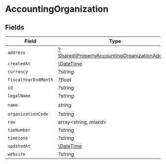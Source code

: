 # AccountingOrganization


## Fields

| Field                                                                                                         | Type                                                                                                          | Required                                                                                                      | Description                                                                                                   |
| ------------------------------------------------------------------------------------------------------------- | ------------------------------------------------------------------------------------------------------------- | ------------------------------------------------------------------------------------------------------------- | ------------------------------------------------------------------------------------------------------------- |
| `address`                                                                                                     | [?Shared\PropertyAccountingOrganizationAddress](../../Models/Shared/PropertyAccountingOrganizationAddress.md) | :heavy_minus_sign:                                                                                            | N/A                                                                                                           |
| `createdAt`                                                                                                   | [\DateTime](https://www.php.net/manual/en/class.datetime.php)                                                 | :heavy_minus_sign:                                                                                            | N/A                                                                                                           |
| `currency`                                                                                                    | *?string*                                                                                                     | :heavy_minus_sign:                                                                                            | N/A                                                                                                           |
| `fiscalYearEndMonth`                                                                                          | *?float*                                                                                                      | :heavy_minus_sign:                                                                                            | N/A                                                                                                           |
| `id`                                                                                                          | *?string*                                                                                                     | :heavy_minus_sign:                                                                                            | N/A                                                                                                           |
| `legalName`                                                                                                   | *?string*                                                                                                     | :heavy_minus_sign:                                                                                            | N/A                                                                                                           |
| `name`                                                                                                        | *string*                                                                                                      | :heavy_check_mark:                                                                                            | N/A                                                                                                           |
| `organizationCode`                                                                                            | *?string*                                                                                                     | :heavy_minus_sign:                                                                                            | N/A                                                                                                           |
| `raw`                                                                                                         | array<string, *mixed*>                                                                                        | :heavy_minus_sign:                                                                                            | N/A                                                                                                           |
| `taxNumber`                                                                                                   | *?string*                                                                                                     | :heavy_minus_sign:                                                                                            | N/A                                                                                                           |
| `timezone`                                                                                                    | *?string*                                                                                                     | :heavy_minus_sign:                                                                                            | N/A                                                                                                           |
| `updatedAt`                                                                                                   | [\DateTime](https://www.php.net/manual/en/class.datetime.php)                                                 | :heavy_minus_sign:                                                                                            | N/A                                                                                                           |
| `website`                                                                                                     | *?string*                                                                                                     | :heavy_minus_sign:                                                                                            | N/A                                                                                                           |